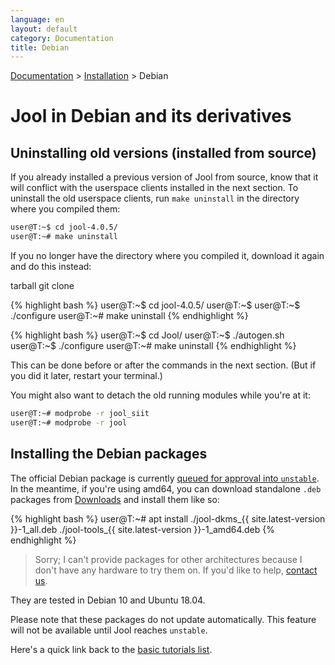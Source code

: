 ```yaml
---
language: en
layout: default
category: Documentation
title: Debian
---
```


[Documentation](documentation.html) > [Installation](documentation.html#installation) > Debian

# Jool in Debian and its derivatives

<!--
The Debian package is maintained by the Jool team. It should always be up-to-date.

## Installation

{% highlight bash %}
$ sudo apt install jool-dkms jool-tools
{% endhighlight %}
-->

## Uninstalling old versions (installed from source)

If you already installed a previous version of Jool from source, know that it will conflict with the userspace clients installed in the next section. To uninstall the old userspace clients, run `make uninstall` in the directory where you compiled them:

```bash
user@T:~$ cd jool-4.0.5/
user@T:~# make uninstall
```

If you no longer have the directory where you compiled it, download it again and do this instead:

<div class="distro-menu">
	<span class="distro-selector" onclick="showDistro(this);">tarball</span>
	<span class="distro-selector" onclick="showDistro(this);">git clone</span>
</div>

<!-- iptables Jool -->
{% highlight bash %}
user@T:~$ cd jool-4.0.5/
user@T:~$
user@T:~$ ./configure
user@T:~# make uninstall
{% endhighlight %}

<!-- Netfilter Jool -->
{% highlight bash %}
user@T:~$ cd Jool/
user@T:~$ ./autogen.sh
user@T:~$ ./configure
user@T:~# make uninstall
{% endhighlight %}

This can be done before or after the commands in the next section. (But if you did it later, restart your terminal.)

You might also want to detach the old running modules while you're at it:

```bash
user@T:~# modprobe -r jool_siit
user@T:~# modprobe -r jool
```

## Installing the Debian packages

The official Debian package is currently [queued for approval into `unstable`](https://github.com/NICMx/Jool/issues/243#issuecomment-517779741). In the meantime, if you're using amd64, you can download standalone `.deb` packages from [Downloads](#downloads.html) and install them like so:

{% highlight bash %}
user@T:~# apt install ./jool-dkms_{{ site.latest-version }}-1_all.deb ./jool-tools_{{ site.latest-version }}-1_amd64.deb
{% endhighlight %}

> Sorry; I can't provide packages for other architectures because I don't have any hardware to try them on. If you'd like to help, [contact us](contact.html).

They are tested in Debian 10 and Ubuntu 18.04.

Please note that these packages do not update automatically. This feature will not be available until Jool reaches `unstable`.

Here's a quick link back to the [basic tutorials list](documentation.html#basic-tutorials).
